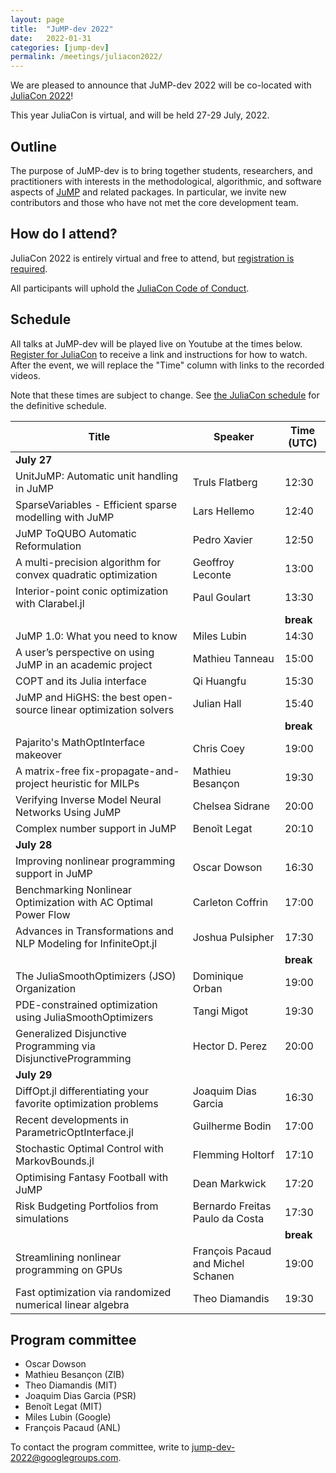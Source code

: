```yaml
---
layout: page
title:  "JuMP-dev 2022"
date:   2022-01-31
categories: [jump-dev]
permalink: /meetings/juliacon2022/
---
```


We are pleased to announce that JuMP-dev 2022 will be co-located with
[JuliaCon 2022](https://juliacon.org/2022)!

This year JuliaCon is virtual, and will be held 27-29 July, 2022.

## Outline

The purpose of JuMP-dev is to bring together students, researchers, and
practitioners with interests in the methodological, algorithmic, and software aspects of
[JuMP](https://github.com/jump-dev/JuMP.jl) and related packages. In particular,
we invite new contributors and those who have not met the core development team.

## How do I attend?

JuliaCon 2022 is entirely virtual and free to attend, but
[registration is required](https://juliacon.org/2022/tickets/).

All participants will uphold the [JuliaCon Code of Conduct](https://juliacon.org/2022/coc/).

## Schedule

All talks at JuMP-dev will be played live on Youtube at the times below.
[Register for JuliaCon](https://juliacon.org/2022/tickets/) to receive a link
and instructions for how to watch. After the event, we will replace the "Time"
column with links to the recorded videos.

Note that these times are subject to change. See [the JuliaCon schedule](https://live.juliacon.org/agenda)
for the definitive schedule.

| **Title**                                                 | **Speaker**        | **Time (UTC)** |
| --------------------------------------------------------- | ------------------ | -------------- |
| **July 27** |
| UnitJuMP: Automatic unit handling in JuMP	                | Truls Flatberg     | 12:30 |
| SparseVariables - Efficient sparse modelling with JuMP    | Lars Hellemo       | 12:40 |
| JuMP ToQUBO Automatic Reformulation	                    | Pedro Xavier       | 12:50 |
| A multi-precision algorithm for convex quadratic optimization	| Geoffroy Leconte | 13:00 |
| Interior-point conic optimization with Clarabel.jl	    | Paul Goulart       | 13:30 |
|                                                           |                    | **break** |
| JuMP 1.0: What you need to know	                        | Miles Lubin        | 14:30 |
| A user’s perspective on using JuMP in an academic project	| Mathieu Tanneau    | 15:00 |
| COPT and its Julia interface	                            | Qi Huangfu         | 15:30 |
| JuMP and HiGHS: the best open-source linear optimization solvers | Julian Hall | 15:40 |
|                                                           |                    | **break** |
| Pajarito's MathOptInterface makeover	                    | Chris Coey         | 19:00 |
| A matrix-free fix-propagate-and-project heuristic for MILPs | Mathieu Besançon | 19:30 |
| Verifying Inverse Model Neural Networks Using JuMP	    | Chelsea Sidrane    | 20:00 |
| Complex number support in JuMP	                        | Benoît Legat       | 20:10 |
| **July 28** |
| Improving nonlinear programming support in JuMP	        | Oscar Dowson       | 16:30 |
| Benchmarking Nonlinear Optimization with AC Optimal Power Flow  | Carleton Coffrin | 17:00 |
| Advances in Transformations and NLP Modeling for InfiniteOpt.jl |	Joshua Pulsipher | 17:30 |
|                                                           |                    | **break** |
| The JuliaSmoothOptimizers (JSO) Organization	            | Dominique Orban    | 19:00 |
| PDE-constrained optimization using JuliaSmoothOptimizers	| Tangi Migot        | 19:30 |
| Generalized Disjunctive Programming via DisjunctiveProgramming | Hector D. Perez | 20:00 |
| **July 29** |
| DiffOpt.jl differentiating your favorite optimization problems | Joaquim Dias Garcia | 16:30 |
| Recent developments in ParametricOptInterface.jl	        | Guilherme Bodin    | 17:00 |
| Stochastic Optimal Control with MarkovBounds.jl	        | Flemming Holtorf   | 17:10 |
| Optimising Fantasy Football with JuMP	                    | Dean Markwick      | 17:20 |
| Risk Budgeting Portfolios from simulations | Bernardo Freitas Paulo da Costa   | 17:30 |
|                                                           |                    | **break** |
| Streamlining nonlinear programming on GPUs      | François Pacaud and Michel Schanen | 19:00 |
| Fast optimization via randomized numerical linear algebra	| Theo Diamandis     | 19:30 |

## Program committee

 * Oscar Dowson
 * Mathieu Besançon (ZIB)
 * Theo Diamandis (MIT)
 * Joaquim Dias Garcia (PSR)
 * Benoît Legat (MIT)
 * Miles Lubin (Google)
 * François Pacaud (ANL)

To contact the program committee, write to [jump-dev-2022@googlegroups.com](mailto:jump-dev-2022@googlegroups.com).
